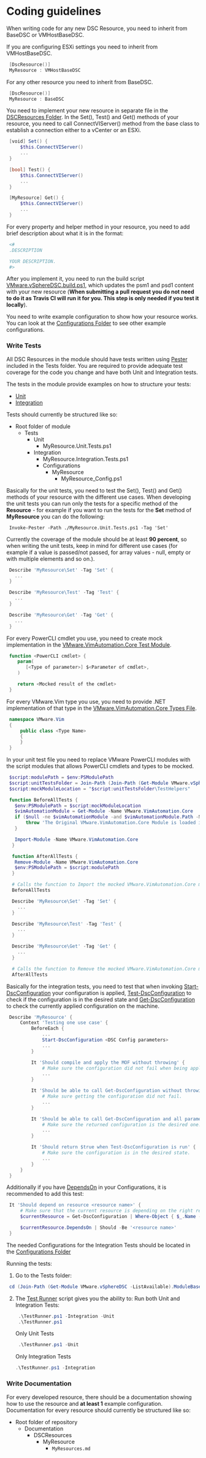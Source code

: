 # Coding guidelines

When writing code for any new DSC Resource, you need to inherit from BaseDSC or VMHostBaseDSC.

If you are configuring ESXi settings you need to inherit from VMHostBaseDSC.
 ```powershell
  [DscResource()]
  MyResource : VMHostBaseDSC
 ```
For any other resource you need to inherit from BaseDSC.
 ```powershell
  [DscResource()]
  MyResource : BaseDSC
 ```
You need to implement your new resource in separate file in the [DSCResources Folder](https://github.com/vmware/dscr-for-vmware/blob/master/Source/VMware.vSphereDSC/DSCResources). In the Set(), Test() and Get() methods of your resource, you need to call ConnectVIServer() method from the base class to establish a connection either to  a vCenter or an ESXi.
 ```powershell
  [void] Set() {
      $this.ConnectVIServer()
      ...
  }

  [bool] Test() {
      $this.ConnectVIServer()
      ...
  }

  [MyResource] Get() {
      $this.ConnectVIServer()
      ...
  }
 ```

For every property and helper method in your resource, you need to add brief description about what it is in the format:
 ```powershell
  <#
  .DESCRIPTION

  YOUR DESCRIPTION.
  #>
 ```

After you implement it, you need to run the build script [VMware.vSphereDSC.build.ps1](https://github.com/vmware/dscr-for-vmware/blob/master/Source/VMware.vSphereDSC/VMware.vSphereDSC.build.ps1), which updates the psm1 and psd1 content with your new resource (**When submitting a pull request you do not need to do it as Travis CI will run it for you. This step is only needed if you test it locally**).

You need to write example configuration to show how your resource works. You can look at the [Configurations Folder](https://github.com/vmware/dscr-for-vmware/tree/master/Source/VMware.vSphereDSC/Configurations) to see other example configurations.

### Write Tests
All DSC Resources in the module should have tests written using [Pester](https://github.com/pester/Pester) included in the Tests folder.
You are required to provide adequate test coverage for the code you change and have both Unit and Integration tests.

The tests in the module provide examples on how to structure your tests:
* [Unit](https://github.com/vmware/dscr-for-vmware/tree/master/Source/VMware.vSphereDSC/Tests/Unit)
* [Integration](https://github.com/vmware/dscr-for-vmware/tree/master/Source/VMware.vSphereDSC/Tests/Integration)

Tests should currently be structured like so:

* Root folder of module
    * Tests
        * Unit
            * MyResource.Unit.Tests.ps1
        * Integration
            * MyResource.Integration.Tests.ps1
            * Configurations
                * MyResource
                    * MyResource_Config.ps1

Basically for the unit tests, you need to test the Set(), Test() and Get() methods of your resource with the different use cases. When developing the unit tests you can run only the tests for a specific method of the **Resource** - for example if you want to run the tests for the **Set** method of **MyResource** you can do the following:

```
 Invoke-Pester -Path ./MyResource.Unit.Tests.ps1 -Tag 'Set'
```

Currently the coverage of the module should be at least **90 percent**, so when writing the unit tests, keep in mind for different use cases (for example if a value is passed/not passed, for array values - null, empty or with multiple elements and so on.).

 ```powershell
  Describe 'MyResource\Set' -Tag 'Set' {
    ...
  }

  Describe 'MyResource\Test' -Tag 'Test' {
    ...
  }

  Describe 'MyResource\Get' -Tag 'Get' {
    ...
  }
 ```

For every PowerCLI cmdlet you use, you need to create mock implementation in the [VMware.VimAutomation.Core Test Module](https://github.com/vmware/dscr-for-vmware/tree/master/Source/VMware.vSphereDSC/Tests/Unit/TestHelpers/VMware.VimAutomation.Core/VMware.VimAutomation.Core.psm1).
 ```powershell
  function <PowerCLI cmdlet> {
     param(
        [<Type of parameter>] $<Parameter of cmdlet>,
     )

     return <Mocked result of the cmdlet>
  }
 ```

For every VMware.Vim type you use, you need to provide .NET implementation of that type in the [VMware.VimAutomation.Core Types File](https://github.com/vmware/dscr-for-vmware/blob/master/Source/VMware.vSphereDSC/Tests/Unit/TestHelpers/VMware.VimAutomation.Core/VMwareVimAutomationCoreTypes.cs).
 ```cs
  namespace VMware.Vim
  {
      public class <Type Name>
      {
      }
  }
 ```

In your unit test file you need to replace VMware PowerCLI modules with the script modules that allows PowerCLI cmdlets and types to be mocked.
 ```powershell
  $script:modulePath = $env:PSModulePath
  $script:unitTestsFolder = Join-Path (Join-Path (Get-Module VMware.vSphereDSC -ListAvailable).ModuleBase 'Tests') 'Unit'
  $script:mockModuleLocation = "$script:unitTestsFolder\TestHelpers"

  function BeforeAllTests {
    $env:PSModulePath = $script:mockModuleLocation
    $vimAutomationModule = Get-Module -Name VMware.VimAutomation.Core
    if ($null -ne $vimAutomationModule -and $vimAutomationModule.Path -NotMatch 'TestHelpers') {
        throw 'The Original VMware.VimAutomation.Core Module is loaded in the current session. If you want to run the unit tests please open a new PowerShell session.'
    }

    Import-Module -Name VMware.VimAutomation.Core
   }

   function AfterAllTests {
    Remove-Module -Name VMware.VimAutomation.Core
    $env:PSModulePath = $script:modulePath
   }

   # Calls the function to Import the mocked VMware.VimAutomation.Core module before all tests.
   BeforeAllTests

   Describe 'MyResource\Set' -Tag 'Set' {
     ...
   }

   Describe 'MyResource\Test' -Tag 'Test' {
     ...
   }

   Describe 'MyResource\Get' -Tag 'Get' {
     ...
   }

   # Calls the function to Remove the mocked VMware.VimAutomation.Core module after all tests.
   AfterAllTests
 ```

 Basically for the integration tests, you need to test that when invoking [Start-DscConfiguration](https://docs.microsoft.com/en-us/powershell/module/psdesiredstateconfiguration/start-dscconfiguration?view=powershell-5.1) your configuration is applied, [Test-DscConfiguration](https://docs.microsoft.com/en-us/powershell/module/psdesiredstateconfiguration/test-dscconfiguration?view=powershell-5.1) to check if the configuration is in the desired state and [Get-DscConfiguration](https://docs.microsoft.com/en-us/powershell/module/psdesiredstateconfiguration/get-dscconfiguration?view=powershell-5.1) to check the currently applied configuration on the machine.
 ```powershell
  Describe 'MyResource' {
      Context 'Testing one use case' {
          BeforeEach {
              ...
              Start-DscConfiguration <DSC Config parameters>
              ...
          }

          It 'Should compile and apply the MOF without throwing' {
              # Make sure the configuration did not fail when being applied.
              ...
          }

          It 'Should be able to call Get-DscConfiguration without throwing' {
              # Make sure getting the configuration did not fail.
              ...
          }

          It 'Should be able to call Get-DscConfiguration and all parameters should match' {
              # Make sure the returned configuration is the desired one.
              ...
          }

          It 'Should return $true when Test-DscConfiguration is run' {
              # Make sure the configuration is in the desired state.
              ...
          }
      }
  }
 ```

 Additionally if you have [DependsOn](https://docs.microsoft.com/en-us/powershell/dsc/configurations/resource-depends-on) in your Configurations, it is recommended to add this test:
 ```powershell
  It 'Should depend on resource <resource name>' {
      # Make sure that the current resource is depending on the right resource.
      $currentResource = Get-DscConfiguration | Where-Object { $_.Name -eq '<current resource name>' }

      $currentResource.DependsOn | Should -Be '<resource name>'
  }
 ```

The needed Configurations for the Integration Tests should be located in the [Configurations Folder](https://github.com/vmware/dscr-for-vmware/tree/master/Source/VMware.vSphereDSC/Tests/Integration/Configurations)

Running the tests:
1. Go to the Tests folder:
 ```powershell
  cd (Join-Path (Get-Module VMware.vSphereDSC -ListAvailable).ModuleBase 'Tests')
 ```

2. The [Test Runner](https://github.com/vmware/dscr-for-vmware/blob/master/Source/VMware.vSphereDSC/Tests/TestRunner.ps1) script gives you the ability to:
   Run both Unit and Integration Tests:
    ```powershell
     .\TestRunner.ps1 -Integration -Unit
     .\TestRunner.ps1
    ```

   Only Unit Tests
    ```powershell
     .\TestRunner.ps1 -Unit
    ```

   Only Integration Tests
    ```powershell
    .\TestRunner.ps1 -Integration
    ```

### Write Documentation

For every developed resource, there should be a documentation showing how to use the resource and **at least 1** example configuration.
Documentation for every resource should currently be structured like so:

* Root folder of repository
    * Documentation
        * DSCResources
            * MyResource
                * `MyResources.md`
